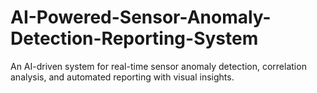 # AI-Powered-Sensor-Anomaly-Detection-Reporting-System
An AI-driven system for real-time sensor anomaly detection, correlation analysis, and automated reporting with visual insights.
